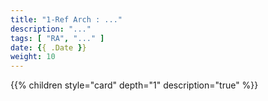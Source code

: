 ```yaml
---
title: "1-Ref Arch : ..."
description: "..."
tags: [ "RA", "..." ]
date: {{ .Date }}
weight: 10
---
```

{{% children style="card" depth="1"  description="true" %}}
